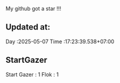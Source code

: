 My github got a star !!!
## Updated at:
Day  :2025-05-07
Time :17:23:39.538+07:00
## StartGazer
Start Gazer : 1
Flok : 1
